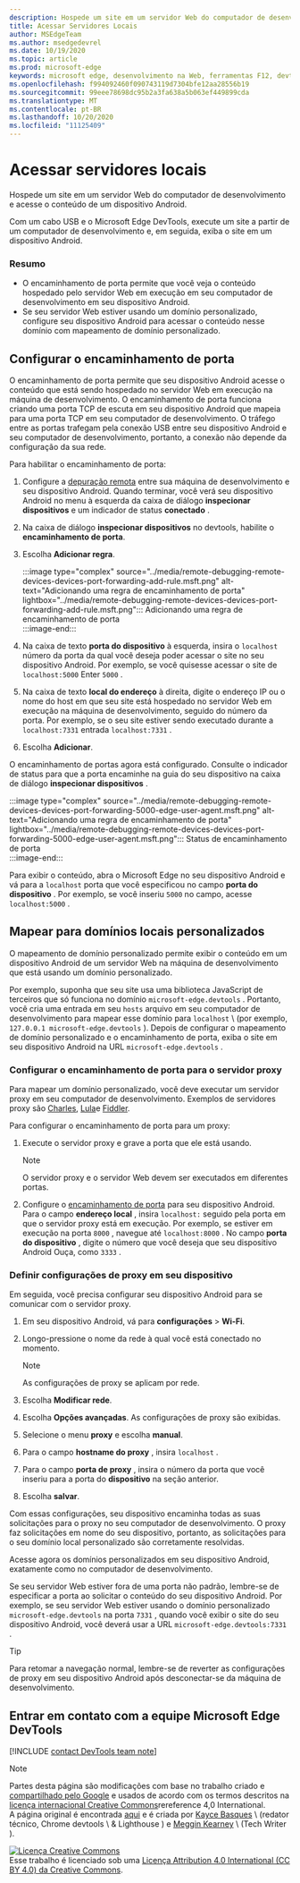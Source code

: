```yaml
---
description: Hospede um site em um servidor Web do computador de desenvolvimento e acesse o conteúdo de um dispositivo Android.
title: Acessar Servidores Locais
author: MSEdgeTeam
ms.author: msedgedevrel
ms.date: 10/19/2020
ms.topic: article
ms.prod: microsoft-edge
keywords: microsoft edge, desenvolvimento na Web, ferramentas F12, devtools
ms.openlocfilehash: f994092460f090743119d7304bfe12aa28556b19
ms.sourcegitcommit: 99eee78698dc95b2a3fa638a5b063ef449899cda
ms.translationtype: MT
ms.contentlocale: pt-BR
ms.lasthandoff: 10/20/2020
ms.locfileid: "11125409"
---
```

<!-- Copyright Kayce Basques 

   Licensed under the Apache License, Version 2.0 (the "License");
   you may not use this file except in compliance with the License.
   You may obtain a copy of the License at

       https://www.apache.org/licenses/LICENSE-2.0

   Unless required by applicable law or agreed to in writing, software
   distributed under the License is distributed on an "AS IS" BASIS,
   WITHOUT WARRANTIES OR CONDITIONS OF ANY KIND, either express or implied.
   See the License for the specific language governing permissions and
   limitations under the License.  -->  

# Acessar servidores locais  

Hospede um site em um servidor Web do computador de desenvolvimento e acesse o conteúdo de um dispositivo Android.  

Com um cabo USB e o Microsoft Edge DevTools, execute um site a partir de um computador de desenvolvimento e, em seguida, exiba o site em um dispositivo Android.  

### Resumo  

*   O encaminhamento de porta permite que você veja o conteúdo hospedado pelo servidor Web em execução em seu computador de desenvolvimento em seu dispositivo Android.  
*   Se seu servidor Web estiver usando um domínio personalizado, configure seu dispositivo Android para acessar o conteúdo nesse domínio com mapeamento de domínio personalizado.  

## Configurar o encaminhamento de porta  

O encaminhamento de porta permite que seu dispositivo Android acesse o conteúdo que está sendo hospedado no servidor Web em execução na máquina de desenvolvimento.  O encaminhamento de porta funciona criando uma porta TCP de escuta em seu dispositivo Android que mapeia para uma porta TCP em seu computador de desenvolvimento.  O tráfego entre as portas trafegam pela conexão USB entre seu dispositivo Android e seu computador de desenvolvimento, portanto, a conexão não depende da configuração da sua rede.  

Para habilitar o encaminhamento de porta:  

1.  Configure a [depuração remota][RemoteDebuggingGettingStarted] entre sua máquina de desenvolvimento e seu dispositivo Android.  Quando terminar, você verá seu dispositivo Android no menu à esquerda da caixa de diálogo **inspecionar dispositivos** e um indicador de status **conectado** .  
1.  Na caixa de diálogo **inspecionar dispositivos** no devtools, habilite o **encaminhamento de porta**.  
1.  Escolha **Adicionar regra**.  
    
    :::image type="complex" source="../media/remote-debugging-remote-devices-devices-port-forwarding-add-rule.msft.png" alt-text="Adicionando uma regra de encaminhamento de porta" lightbox="../media/remote-debugging-remote-devices-devices-port-forwarding-add-rule.msft.png":::
       Adicionando uma regra de encaminhamento de porta  
    :::image-end:::  
    
1.  Na caixa de texto **porta do dispositivo** à esquerda, insira o `localhost` número da porta da qual você deseja poder acessar o site no seu dispositivo Android.  Por exemplo, se você quisesse acessar o site de `localhost:5000` Enter `5000` .  
1.  Na caixa de texto **local do endereço** à direita, digite o endereço IP ou o nome do host em que seu site está hospedado no servidor Web em execução na máquina de desenvolvimento, seguido do número da porta.  Por exemplo, se o seu site estiver sendo executado durante a `localhost:7331` entrada `localhost:7331` .  
1.  Escolha **Adicionar**.  
    
O encaminhamento de portas agora está configurado.  Consulte o indicador de status para que a porta encaminhe na guia do seu dispositivo na caixa de diálogo **inspecionar dispositivos** .  

:::image type="complex" source="../media/remote-debugging-remote-devices-devices-port-forwarding-5000-edge-user-agent.msft.png" alt-text="Adicionando uma regra de encaminhamento de porta" lightbox="../media/remote-debugging-remote-devices-devices-port-forwarding-5000-edge-user-agent.msft.png":::
   Status de encaminhamento de porta  
:::image-end:::  

Para exibir o conteúdo, abra o Microsoft Edge no seu dispositivo Android e vá para a `localhost` porta que você especificou no campo **porta do dispositivo** .  Por exemplo, se você inseriu `5000` no campo, acesse `localhost:5000` .  

## Mapear para domínios locais personalizados  

O mapeamento de domínio personalizado permite exibir o conteúdo em um dispositivo Android de um servidor Web na máquina de desenvolvimento que está usando um domínio personalizado.  

Por exemplo, suponha que seu site usa uma biblioteca JavaScript de terceiros que só funciona no domínio `microsoft-edge.devtools` .  Portanto, você cria uma entrada em seu `hosts` arquivo em seu computador de desenvolvimento para mapear esse domínio para `localhost` \ (por exemplo, `127.0.0.1 microsoft-edge.devtools` \).  Depois de configurar o mapeamento de domínio personalizado e o encaminhamento de porta, exiba o site em seu dispositivo Android na URL `microsoft-edge.devtools` .  

### Configurar o encaminhamento de porta para o servidor proxy  

Para mapear um domínio personalizado, você deve executar um servidor proxy em seu computador de desenvolvimento.  Exemplos de servidores proxy são [Charles][CharlesWebDebuggingProxy], [Lula][SquidOptimisingWebDelivery]e [Fiddler][FiddlerWebDebuggingProxy].  

Para configurar o encaminhamento de porta para um proxy:  

1.  Execute o servidor proxy e grave a porta que ele está usando.  
    
    > [!NOTE]
    > O servidor proxy e o servidor Web devem ser executados em diferentes portas.  
    
1.  Configure o [encaminhamento de porta](#set-up-port-forwarding) para seu dispositivo Android.  Para o campo **endereço local** , insira `localhost:` seguido pela porta em que o servidor proxy está em execução.  Por exemplo, se estiver em execução na porta `8000` , navegue até `localhost:8000` .  No campo **porta do dispositivo** , digite o número que você deseja que seu dispositivo Android Ouça, como `3333` .  
    
### Definir configurações de proxy em seu dispositivo  

Em seguida, você precisa configurar seu dispositivo Android para se comunicar com o servidor proxy.  

1.  Em seu dispositivo Android, vá para **configurações**  >  **Wi-Fi**.  
1.  Longo-pressione o nome da rede à qual você está conectado no momento.  
    
    > [!NOTE]
    > As configurações de proxy se aplicam por rede.  
    
1.  Escolha **Modificar rede**.  
1.  Escolha **Opções avançadas**.  As configurações de proxy são exibidas.  
1.  Selecione o menu **proxy** e escolha **manual**.  
1.  Para o campo **hostname do proxy** , insira `localhost` .  
1.  Para o campo **porta de proxy** , insira o número da porta que você inseriu para a porta do **dispositivo** na seção anterior.  
1.  Escolha **salvar**.  
    
Com essas configurações, seu dispositivo encaminha todas as suas solicitações para o proxy no seu computador de desenvolvimento.  O proxy faz solicitações em nome do seu dispositivo, portanto, as solicitações para o seu domínio local personalizado são corretamente resolvidas.  

Acesse agora os domínios personalizados em seu dispositivo Android, exatamente como no computador de desenvolvimento.  

Se seu servidor Web estiver fora de uma porta não padrão, lembre-se de especificar a porta ao solicitar o conteúdo do seu dispositivo Android.  Por exemplo, se seu servidor Web estiver usando o domínio personalizado `microsoft-edge.devtools` na porta `7331` , quando você exibir o site do seu dispositivo Android, você deverá usar a URL `microsoft-edge.devtools:7331` .  

> [!TIP]
> Para retomar a navegação normal, lembre-se de reverter as configurações de proxy em seu dispositivo Android após desconectar-se da máquina de desenvolvimento.  

## Entrar em contato com a equipe Microsoft Edge DevTools  

[!INCLUDE [contact DevTools team note](../includes/contact-devtools-team-note.md)]  

<!-- links -->  

[RemoteDebuggingGettingStarted]: ./index.md "Introdução à depuração remota de dispositivos Android | Documentos da Microsoft"  

[CharlesWebDebuggingProxy]: https://www.charlesproxy.com "Proxy de depuração da Web Charles"  

[SquidOptimisingWebDelivery]: https://www.squid-cache.org "Lula: Optimising Web Delivery"  

[FiddlerWebDebuggingProxy]: https://www.telerik.com/fiddler "Fiddler – proxy de depuração de Web gratuito"  

> [!NOTE]
> Partes desta página são modificações com base no trabalho criado e [compartilhado pelo Google][GoogleSitePolicies] e usados de acordo com os termos descritos na [licença internacional Creative Commons][CCA4IL]rereference 4,0 International.  
> A página original é encontrada [aqui](https://developers.google.com/web/tools/chrome-devtools/remote-debugging/local-server) e é criada por [Kayce Basques][KayceBasques] \ (redator técnico, Chrome devtools \ & Lighthouse \) e [Meggin Kearney][MegginKearney] \ (Tech Writer \).  

[![Licença Creative Commons][CCby4Image]][CCA4IL]  
Esse trabalho é licenciado sob uma [Licença Attribution 4.0 International (CC BY 4.0) da Creative Commons][CCA4IL].  

[CCA4IL]: https://creativecommons.org/licenses/by/4.0  
[CCby4Image]: https://i.creativecommons.org/l/by/4.0/88x31.png  
[GoogleSitePolicies]: https://developers.google.com/terms/site-policies  
[KayceBasques]: https://developers.google.com/web/resources/contributors/kaycebasques  
[MegginKearney]: https://developers.google.com/web/resources/contributors/megginkearney  
